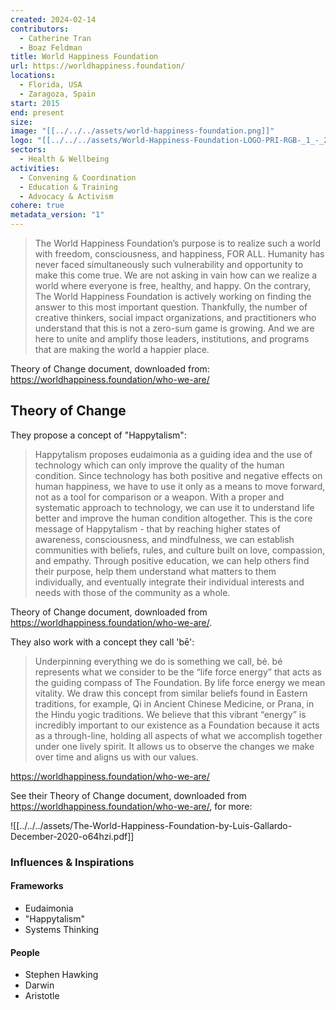 ```yaml
---
created: 2024-02-14
contributors:
  - Catherine Tran
  - Boaz Feldman
title: World Happiness Foundation
url: https://worldhappiness.foundation/
locations:
  - Florida, USA
  - Zaragoza, Spain
start: 2015
end: present
size: 
image: "[[../../../assets/world-happiness-foundation.png]]"
logo: "[[../../../assets/World-Happiness-Foundation-LOGO-PRI-RGB-_1_-_2_-01-1.png.webp]]"
sectors:
  - Health & Wellbeing
activities:
  - Convening & Coordination
  - Education & Training
  - Advocacy & Activism
cohere: true
metadata_version: "1"
---
```

>The World Happiness Foundation’s purpose is to realize such a world with freedom, consciousness, and happiness, FOR ALL. Humanity has never faced simultaneously such vulnerability and opportunity to make this come true. We are not asking in vain how can we realize a world where everyone is free, healthy, and happy. On the contrary, The World Happiness Foundation is actively working on finding the answer to this most important question. Thankfully, the number of creative thinkers, social impact organizations, and practitioners who understand that this is not a zero-sum game is growing. And we are here to unite and amplify those leaders, institutions, and programs that are making the world a happier place.

Theory of Change document, downloaded from: https://worldhappiness.foundation/who-we-are/

## Theory of Change

They propose a concept of "Happytalism":

>Happytalism proposes eudaimonia as a guiding idea and the use of technology which can only improve the quality of the human condition. Since technology has both positive and negative effects on human happiness, we have to use it only as a means to move forward, not as a tool for comparison or a weapon. With a proper and systematic approach to technology, we can use it to understand life better and improve the human condition altogether. This is the core message of Happytalism - that by reaching higher states of awareness, consciousness, and mindfulness, we can establish communities with beliefs, rules, and culture built on love, compassion, and empathy. Through positive education, we can help others find their purpose, help them understand what matters to them individually, and eventually integrate their individual interests and needs with those of the community as a whole.

Theory of Change document, downloaded from https://worldhappiness.foundation/who-we-are/.

They also work with a concept they call 'bē':

>Underpinning everything we do is something we call, bé. bé represents what we consider to be the “life force energy” that acts as the guiding compass of The Foundation. By life force energy we mean vitality. We draw this concept from similar beliefs found in Eastern traditions, for example, Qi in Ancient Chinese Medicine, or Prana, in the Hindu yogic traditions. We believe that this vibrant “energy” is incredibly important to our existence as a Foundation because it acts as a through-line, holding all aspects of what we accomplish together under one lively spirit. It allows us to observe the changes we make over time and aligns us with our values.

https://worldhappiness.foundation/who-we-are/

See their Theory of Change document, downloaded from https://worldhappiness.foundation/who-we-are/, for more:

![[../../../assets/The-World-Happiness-Foundation-by-Luis-Gallardo-December-2020-o64hzi.pdf]]

### Influences & Inspirations

#### Frameworks

- Eudaimonia  
- "Happytalism"    
- Systems Thinking

#### People

- Stephen Hawking  
- Darwin  
- Aristotle








